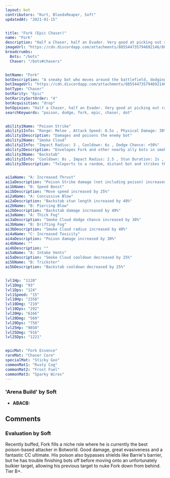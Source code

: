 ```yaml
---
layout: bot
contributors: "Kurt, BloodxReaper, Soft"
updatedAt: "2021-01-15"


title: "Fork (Epic Chaser)"
name: "Fork"
description: "Half a Chaser, half an Evader. Very good at picking out ranged DPS bots that would otherwise stay safe far from the fight. Has a good kit to survive and stand its ground against most bots.\n- Speciality: Poison on hit, Teleport+Stun ult\n- Note: damage on entrance handy to finish injured bots\n- Combos: Hypercharge, Ult CD boosters"
imageUrl: "https://cdn.discordapp.com/attachments/885544735794692146/885548328291557386/fork.png"
breadcrumbs:
  Bots: "/bots"
  Chaser: "/bots#chasers"


botName: "Fork"
botDescription: "A sneaky bot who moves around the battlefield, dodging attacks and leaving enemies poisoned"
botImageUrl: "https://cdn.discordapp.com/attachments/885544735794692146/885548328291557386/fork.png"
botType: "Chaser"
botRarity: "Epic"
botRaritySortOrder: "4"
botAcquisition: "drop"
botOpinion: "Half a Chaser, half an Evader. Very good at picking out ranged DPS bots that would otherwise stay safe far from the fight. Has a good kit to survive and stand its ground against most bots."
searchKeywords: "poison, dodge, fork, epic, chaser, dot"


ability1Name: "Poison Strike"
ability1Info: "Range: Melee , Attack Speed: 0.5s , Physical Damage: 30% , Poison Duration: 5s , Poison Damage per Second:61%"
ability1Description: "Damages and poisons the enemy bot"
ability2Name: "Smoke Cloud"
ability2Info: "Impact Radius: 3 , Cooldown: 6s , Dodge Chance: +50%"
ability2Description: "Envelopes Fork and other nearby ally bots in smoke, increasing their dodge against enemy melee attacks"
ability3Name: "Backstab"
ability3Info: "Cooldown: 8s , Impact Radius: 2.5 , Stun Duration: 2s , Physical Damage: 78%"
ability3Description: "Teleports to a random, distant bot and strikes them in the back, stunning and damaging them"


ai1aName: "A: Increased Thrust"
ai1aDescription: "Poison Strike damage (not including poison) increased by 30%"
ai1bName: "B: Speed Boost"
ai1bDescription: "Move speed increased by 25%"
ai2aName: "A: Concussive Blow"
ai2aDescription: "Backstab stun length increased by 40%"
ai2bName: "B: Piercing Blow"
ai2bDescription: "Backstab damage increased by 40%"
ai3aName: "A: Thick Fog"
ai3aDescription: "Smoke Cloud dodge chance increased by 30%"
ai3bName: "B: Drifting Fog"
ai3bDescription: "Smoke Cloud radius increased by 40%"
ai4aName: "C: Increased Toxicity"
ai4aDescription: "Poison damage increased by 30%"
ai4bName: ""
ai4bDescription: ""
ai5aName: "A: Intake Vents"
ai5aDescription: "Smoke Cloud cooldown decreased by 25%"
ai5bName: "B: Trickster"
ai5bDescription: "Backstab cooldown decreased by 25%"


lvl1Hp: "1120"
lvl1Dmg: "93"
lvl1Dps: "124"
lvl1Speed: "15"
lvl10Hp: "2358"
lvl10Dmg: "219"
lvl10Dps: "292"
lvl20Hp: "6166"
lvl20Dmg: "569"
lvl20Dps: "758"
lvl25Hp: "9850"
lvl25Dmg: "916"
lvl25Dps: "1221"


epicMat: "Fork Essence"
rareMat: "Chaser Core"
specialMat: "Sticky Goo"
commonMat1: "Rusty Cog"
commonMat2: "Frost Fuel"
commonMat3: "Sparky Wires"
---
```


### 'Arena Build' by Soft
- **ABACB:**

## Comments

### Evaluation by Soft
Recently buffed, Fork fills a niche role where he is currently the best poison-based attacker in Botworld. Good damage, great evasiveness and a fantastic CC ultimate. His poison also bypasses shields like Barrie's barrier, but he has trouble finishing bots off before moving onto an unfortunately bulkier target, allowing his previous target to nuke Fork down from behind. Tier B+.

